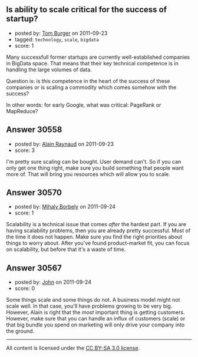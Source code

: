 ## Is ability to scale critical for the success of startup?

- posted by: [Tom Burger](https://stackexchange.com/users/-1/8808-tom-burger) on 2011-09-23
- tagged: `technology`, `scale`, `bigdata`
- score: 1

Many successfull former startups are currently well-established companies in BigData space. That means that their key technical competence is in handling the large volumes of data. 

Question is: is this competence in the heart of the success of these companies or is scaling a commodity which comes somehow with the success?

In other words: for early Google, what was critical: PageRank or MapReduce?


## Answer 30558

- posted by: [Alain Raynaud](https://stackexchange.com/users/-1/502-alain-raynaud) on 2011-09-23
- score: 3

I'm pretty sure scaling can be bought. User demand can't. So if you can only get one thing right, make sure you build something that people want more of. That will bring you resources which will allow you to scale.


## Answer 30570

- posted by: [Mihaly Borbely](https://stackexchange.com/users/-1/13257-mihaly-borbely) on 2011-09-24
- score: 1

Scalability is a technical issue that comes _after_ the hardest part. If you are having scalability problems, then you are already pretty successful. Most of the time it does not happen. Make sure you find the right priorities about things to worry about. After you've found product-market fit, you can focus on scalability, but before that it's a waste of time.


## Answer 30567

- posted by: [John](https://stackexchange.com/users/-1/13157-john) on 2011-09-24
- score: 0

Some things scale and some things do not. A business model might not scale well. In that case, you'll have problems growing to be very big. However, Alain is right that the *most* important thing is getting customers. However, make sure that you can handle an influx of customers (scale) or that big bundle you spend on marketing will only drive your company into the ground.



---

All content is licensed under the [CC BY-SA 3.0 license](https://creativecommons.org/licenses/by-sa/3.0/).
